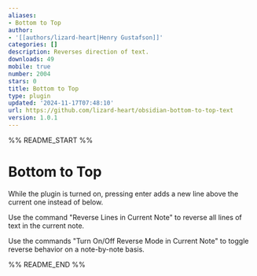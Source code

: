 ```yaml
---
aliases:
- Bottom to Top
author:
- '[[authors/lizard-heart|Henry Gustafson]]'
categories: []
description: Reverses direction of text.
downloads: 49
mobile: true
number: 2004
stars: 0
title: Bottom to Top
type: plugin
updated: '2024-11-17T07:48:10'
url: https://github.com/lizard-heart/obsidian-bottom-to-top-text
version: 1.0.1
---
```


%% README_START %%

# Bottom to Top
While the plugin is turned on, pressing enter adds a new line above the current one instead of below. 

Use the command "Reverse Lines in Current Note" to reverse all lines of text in the current note.

Use the commands "Turn On/Off Reverse Mode in Current Note" to toggle reverse behavior on a note-by-note basis.


%% README_END %%